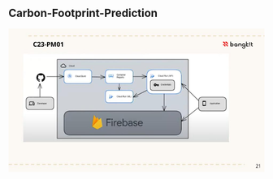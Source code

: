   ## Carbon-Footprint-Prediction
![alt text](https://github.com/C23-PM01-AmatiIndonesia/TravelECO-API/blob/main/Carbon-Footprint-Prediction/Cloud%20Architecture.jpg?raw=true)
